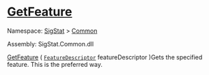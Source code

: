 # [GetFeature](./Signature-100663438.md)

Namespace: [SigStat]() > [Common](./../README.md)

Assembly: SigStat.Common.dll

[GetFeature](./Signature-100663438.md) ( [`FeatureDescriptor`](./../FeatureDescriptor.md) featureDescriptor )Gets the specified feature. This is the preferred way.
